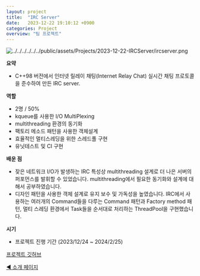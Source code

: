 ```yaml
---
layout: project
title:  "IRC Server"
date:   2023-12-22 19:10:12 +0900
categories: Project
overview: "팀 프로젝트"
---
```


![../../../../../../public/assets/Projects/2023-12-22-IRCServer/ircserver.png](../../../../../../public/assets/Projects/2023-12-22-IRCServer/ircserver.png)

**요약**

- C++98 버전에서 인터넷 릴레이 채팅(Internet Relay Chat) 실시간 채팅 프로토콜을 준수하여 만든 IRC server.

**역할**

- 2명 / 50%
- kqueue를 사용한 I/O MultiPlexing
- multithreading 환경의 동기화
- 팩토리 메소드 패턴을 사용한 객체설계
- 효율적인 멀티스레딩을 위한 스레드풀 구현
- 유닛테스트 및 CI 구현

**배운 점**

- 잦은 네트워크 I/O가 발생하는 IRC 특성상 multithreading 설계로 더 나은 서버의 퍼포먼스를 발휘할 수 있었습니다. multithreading에서 필요한 동기화와 설계에 대해서 공부하였습니다.
- 디자인 패턴을 사용한 객체 설계로 유지 보수 및 가독성을 높였습니다. IRC에서 사용하는 여러개의 Command들을 다루는 Command 패턴과 Factory method 패턴, 멀티 스레딩 환경에서 Task들을 순서대로 처리하는 ThreadPool을 구현했습니다.

**시기**

- 프로젝트 진행 기간 (2023/12/24 ~ 2024/2/25)

[프로젝트 깃허브](https://github.com/kimwoo123/IRC)

[◀ 소개 페이지](https://kimwooseok.com/about/)